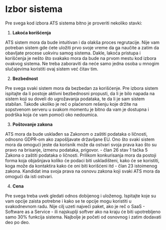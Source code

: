 # Izbor sistema

Pre svega kod izbora ATS sistema bitno je proveriti nekoliko stavki:

1. **Lakoća korišćenja**

ATS sistem mora da bude intuitivan i da olakša proces regrutacije. Nije vam potreban sistem gde ćete uložiti prvo svoje vreme da ga naučite a zatim da obavljate procese uokviru samog sistema. Dakle, lakoća pristupa i korišćenja je nešto što svakako mora da bude na prvom mestu kod izbora ovakvog sistema. Ne treba zaboraviti da neće samo jedna osoba u mnogim slučajevima koristiti ovaj sistem već čitav tim.

   2. **Bezbednost**

Pre svega svaki sistem mora da bezbedan za korišćenje. Pre izbora sistem ispitajte da li postoje aktivni bezbednosni propusti, da li je bilo napada na sistem koji su doveli do ugrožavanja podataka, te da li je sam sistem stabilan. Takođe ukoliko je reč o plaćenom rešenju koje držite na sopstvenom serveru u svakom momentu je bitno da vam je dostupna i podrška koja će vam pomoći oko nedoumica. 

  3. **Poštovanje zakona**

ATS mora da bude usklađen sa Zakonom o zaštiti podataka o ličnosti, odnosno GDPR-om ako zapošljavate državljane EU. Ono što svaki sistem mora da omogući jeste da korisnik može da ostvari svoja prava kao što su pravo na brisanje, izmenu podataka, prigovor.  - član 26 stav 1 tačka 5 Zakona o zaštiti podataka o ličnosti. Prilikom konkurisanja mora da postoji forma koja objašnjava koliko će podaci biti uskladišteni, kako će se koristiti, koga može da kontaktira  kako će oni biti korišćeni itd - član 23 istoimenog zakona. Kandidat ima svoja prava na osnovu zakona koji svaki ATS mora da omogući da isti ostvari.

   4. **Cena**

Pre svega treba uvek gledati odnos dobijenog i uloženog. Ispitajte koje su vam opcije zaista potrebne i kako se te opcije mogu koristiti u svakodnevnom radu. Nije cilj uzeti najveći paket, ako je reč o SaaS - Software as a Service - ili najskuplji softver ako na kraju će biti upotrebljeno samo 30% funkcija sistema. Najbolje je početi od osnovnog i zatim dodavati deo po deo. 



